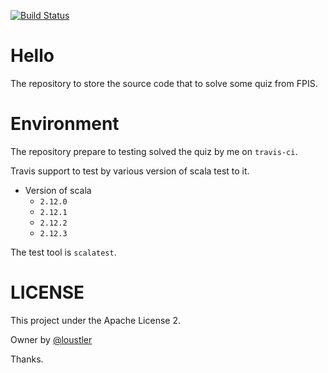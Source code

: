 [![Build Status](https://travis-ci.org/loustler/FPIS.svg?branch=master)](https://travis-ci.org/loustler/FPIS)

# Hello
The repository to store the source code that to solve some quiz from FPIS.

# Environment
The repository prepare to testing solved the quiz by me on `travis-ci`.

Travis support to test by various version of scala test to it.

- Version of scala
  - `2.12.0`
  - `2.12.1`
  - `2.12.2`
  - `2.12.3`


The test tool is `scalatest`.


# LICENSE
 This project under the Apache License 2.

 Owner by [@loustler](https://github.com/loustler)



Thanks.